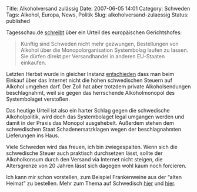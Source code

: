 Title: Alkoholversand zulässig
Date: 2007-06-05 14:01
Category: Schweden
Tags: Alkohol, Europa, News, Politik
Slug: alkoholversand-zulaessig
Status: published

Tagesschau.de
[schreibt](http://www.tagesschau.de/aktuell/meldungen/0,,OID6874470_,00.html)
über ein Urteil des europäischen Gerichtshofes:

> Künftig sind Schweden nicht mehr gezwungen, Bestellungen von Alkohol
> über die Monopolorganisation Systembolag laufen zu lassen. Sie dürfen
> direkt per Versandhandel in anderen EU-Staaten einkaufen.

Letzten Herbst wurde in gleicher Instanz
[entschieden](http://www.fiket.de/2006/11/27/schweden-europa-und-der-alkohol/)
dass man beim Einkauf über das Internet nicht die hohen schwedischen
Steuern auf Alkohol umgehen darf. Der Zoll hat aber trotzdem private
Alkoholsendungen beschlagnahmt, weil sie gegen das herrschende
Alkoholmonopol des Systembolaget verstoßen.

Das heutige Urteil ist also ein harter Schlag gegen die schwedische
Alkoholpolitik, wird doch das Systembolaget legal umgangen werden und
damit in der Praxis das Monopol ausgehebelt. Außerdem stehen dem
schwedischen Staat Schadenersatzklagen wegen der beschlagnahmten
Lieferungen ins Haus.

Viele Schweden wird das freuen, ich bin zwiegespalten. Wenn sich die
schwedische Steuer auch praktisch durchsetzen lässt, sollte der
Alkoholkonsum durch den Versand via Internet nicht steigen, die
Altersgrenze von 20 Jahren lässt sich dagegen wohl kaum noch forcieren.

Ich kann mir schon vorstellen, zum Beispiel Frankenweine aus der “alten
Heimat” zu bestellen. Mehr zum Thema auf Schwedisch
[hier](http://sr.se/Ekot/artikel.asp?artikel=1407623) und
[hier](http://www.svd.se/dynamiskt/inrikes/did_15682353.asp).

